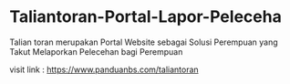 # Taliantoran-Portal-Lapor-Peleceha
Talian toran merupakan Portal Website sebagai Solusi Perempuan yang Takut Melaporkan Pelecehan bagi Perempuan

visit link : https://www.panduanbs.com/taliantoran
